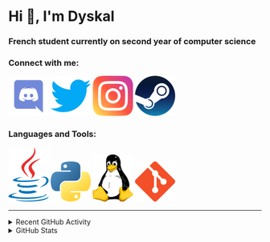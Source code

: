 # Hi 👋, I'm Dyskal

### French student currently on second year of computer science

### Connect with me:

![Discord](./images/discord.svg "Dyskal#9636")
[![Twitter](./images/twitter.svg "@dyskal")](https://twitter.com/dyskal)
[![Instagram](./images/insta.svg "@dyskal")](https://instagram.com/dyskal)
[![Steam](./images/steam.svg "dyskal")](https://steamcommunity.com/id/dyskal/)

### Languages and Tools:

[![Java](./images/java.svg)](https://www.oracle.com/java/)
[![Python](./images/python.svg)](https://www.python.org/)
![Linux](./images/linux.svg)
[![Git](./images/git.svg)](https://git-scm.com/)

---

<details>
<summary>Recent GitHub Activity</summary>

<!--START_SECTION:activity-->


1. 🎉 Merged PR [#41](https://github.com/Dyskal/DiscordRP/pull/41) in [Dyskal/DiscordRP](https://github.com/Dyskal/DiscordRP)
2. 🎉 Merged PR [#10](https://github.com/Dyskal/AutoQuery/pull/10) in [Dyskal/AutoQuery](https://github.com/Dyskal/AutoQuery)
3. 🎉 Merged PR [#40](https://github.com/Dyskal/DiscordRP/pull/40) in [Dyskal/DiscordRP](https://github.com/Dyskal/DiscordRP)
4. 🎉 Merged PR [#39](https://github.com/Dyskal/DiscordRP/pull/39) in [Dyskal/DiscordRP](https://github.com/Dyskal/DiscordRP)
5. 🎉 Merged PR [#52](https://github.com/Dyskal/TwitchPlayerOpener/pull/52) in [Dyskal/TwitchPlayerOpener](https://github.com/Dyskal/TwitchPlayerOpener)
5. 🎉 Merged PR [#16](https://github.com/Dyskal/DiscordRP/pull/16) in [Dyskal/DiscordRP](https://github.com/Dyskal/DiscordRP)
6. 🎉 Merged PR [#17](https://github.com/Dyskal/TwitchPlayerOpener/pull/17) in [Dyskal/TwitchPlayerOpener](https://github.com/Dyskal/TwitchPlayerOpener)

<!--END_SECTION:activity-->

</details>

<details>
<summary>GitHub Stats</summary>

![GitHub Stats](https://github-readme-stats.vercel.app/api/top-langs?username=dyskal&show_icons=true&locale=en&layout=compact&card_width=445&langs_count=10&hide_borders=true)
![GitHub Stats](https://github-readme-stats.vercel.app/api?username=dyskal&show_icons=true&locale=en&include_all_commits=true&hide_borders=true)
</details>

